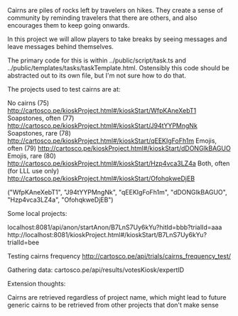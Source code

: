 Cairns are piles of rocks left by travelers on hikes. They create a sense of community by reminding travelers that there are others, and also encourages them to keep going onwards. 

In this project we will allow players to take breaks by seeing messages and leave messages behind themselves. 

The primary code for this is within ../public/script/task.ts and ../public/templates/tasks/taskTemplate.html. Ostensibly this code should be abstracted out to its own file, but I'm not sure how to do that.

The projects used to test cairns are at:

No cairns (75)
http://cartosco.pe/kioskProject.html#/kioskStart/WfpKAneXebT1
Soapstones, often (77)
http://cartosco.pe/kioskProject.html#/kioskStart/J94tYYPMngNk
Soapstones, rare (78)
http://cartosco.pe/kioskProject.html#/kioskStart/qEEKIgFoFh1m
Emojis, often (79)
http://cartosco.pe/kioskProject.html#/kioskStart/dDONGlkBAGUO
Emojis, rare (80)
http://cartosco.pe/kioskProject.html#/kioskStart/Hzp4vca3LZ4a
Both, often (for LLL use only)
http://cartosco.pe/kioskProject.html#/kioskStart/OfohqkweDjEB

("WfpKAneXebT1", "J94tYYPMngNk", "qEEKIgFoFh1m", "dDONGlkBAGUO", "Hzp4vca3LZ4a", "OfohqkweDjEB")

Some local projects: 

localhost:8081/api/anon/startAnon/B7LnS7Uy6kYu?hitId=bbb?trialId=aaa
http://localhost:8081/kioskProject.html#/kioskStart/B7LnS7Uy6kYu?trialId=bee

Testing cairns frequency 
http://cartosco.pe/api/trials/cairns_frequency_test/<hitId>

Gathering data:
cartosco.pe/api/results/votesKiosk/expertID

Extension thoughts:

Cairns are retrieved regardless of project name, which might lead to future generic cairns to be retrieved from other projects that don't make sense
